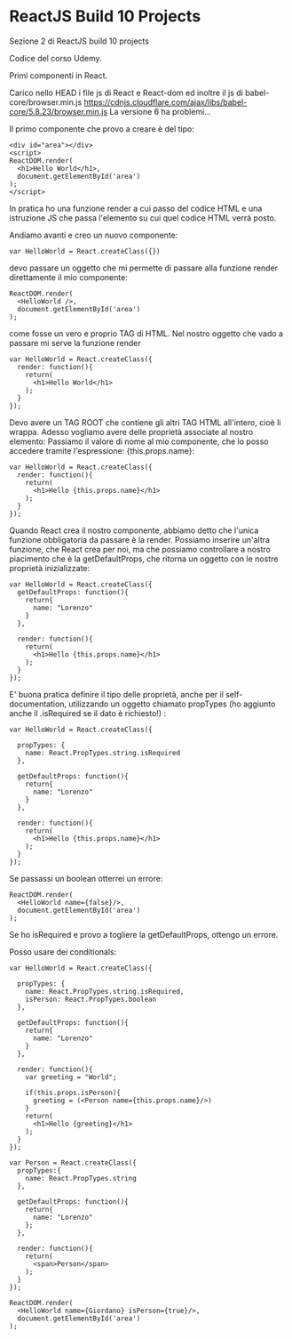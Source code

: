 # ReactJS Build 10 Projects
Sezione 2 di ReactJS build 10 projects


Codice del corso Udemy.

Primi componenti in React.

Carico nello HEAD i file js di React e React-dom ed inoltre il js di babel-core/browser.min.js
https://cdnjs.cloudflare.com/ajax/libs/babel-core/5.8.23/browser.min.js
La versione 6 ha problemi...

Il primo componente che provo a creare è del tipo:
```
<div id="area"></div>
<script>
ReactDOM.render(
  <h1>Hello World</h1>,
  document.getElementById('area')
);
</script>
```
In pratica ho una funzione render a cui passo del codice HTML e una istruzione JS che passa l'elemento su cui quel codice HTML verrà posto.

Andiamo avanti e creo un nuovo componente:
```
var HelloWorld = React.createClass({})
```
devo passare un oggetto che mi permette di passare alla funzione render direttamente il mio componente:

```
ReactDOM.render(
  <HelloWorld />,
  document.getElementById('area')
);
```

come fosse un vero e proprio TAG di HTML. Nel nostro oggetto che vado a passare mi serve la funzione render

```
var HelloWorld = React.createClass({
  render: function(){
    return(
      <h1>Hello World</h1>
    );
  }
});
```

Devo avere un TAG ROOT che contiene gli altri TAG HTML all'intero, cioè li wrappa.
Adesso vogliamo avere delle proprietà associate al nostro elemento:
<HelloWorld name="Lorenzo" />
Passiamo il valore di nome al mio componente, che lo posso accedere tramite l'espressione: {this.props.name}:

```
var HelloWorld = React.createClass({
  render: function(){
    return(
      <h1>Hello {this.props.name}</h1>
    );
  }
});
```

Quando React crea il nostro componente, abbiamo detto che l'unica funzione obbligatoria da passare è la render. Possiamo inserire un'altra funzione, che React crea per noi, ma che possiamo controllare a nostro piacimento che è la getDefaultProps, che ritorna un oggetto con le nostre proprietà inizializzate:

```
var HelloWorld = React.createClass({
  getDefaultProps: function(){
    return{
      name: "Lorenzo"
    }
  },
  
  render: function(){
    return(
      <h1>Hello {this.props.name}</h1>
    );
  }
});
```

E' buona pratica definire il tipo delle proprietà, anche per il self-documentation, utilizzando un oggetto chiamato propTypes (ho aggiunto anche il .isRequired se il dato è richiesto!) :

```
var HelloWorld = React.createClass({

  propTypes: {
    name: React.PropTypes.string.isRequired
  },
  
  getDefaultProps: function(){
    return{
      name: "Lorenzo"
    }
  },
  
  render: function(){
    return(
      <h1>Hello {this.props.name}</h1>
    );
  }
});
```

Se passassi un boolean otterrei un errore:
```
ReactDOM.render(
  <HelloWorld name={false}/>,
  document.getElementById('area')
);
```

Se ho isRequired e provo a togliere la getDefaultProps, ottengo un errore.

Posso usare dei conditionals:

```
var HelloWorld = React.createClass({

  propTypes: {
    name: React.PropTypes.string.isRequired,
    isPerson: React.PropTypes.boolean
  },
  
  getDefaultProps: function(){
    return{
      name: "Lorenzo"
    }
  },
  
  render: function(){
    var greeting = "World";
    
    if(this.props.isPerson){
      greeting = (<Person name={this.props.name}/>)
    }
    return(
      <h1>Hello {greeting}</h1>
    );
  }
});

var Person = React.createClass({
  propTypes:{
    name: React.PropTypes.string
  },
  
  getDefaultProps: function(){
    return{
      name: "Lorenzo"
    };
  },
  
  render: function(){
    return(
      <span>Person</span>
    );
  }
});

ReactDOM.render(
  <HelloWorld name={Giordano} isPerson={true}/>,
  document.getElementById('area')
);
```
